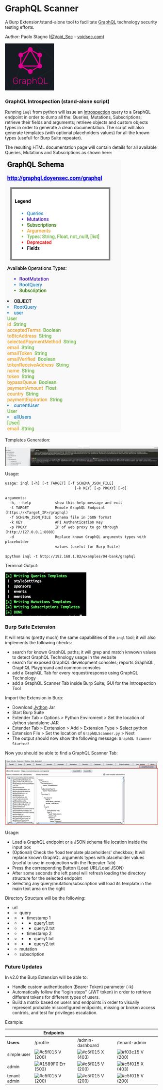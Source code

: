 # GraphQL Scanner
A Burp Extension/stand-alone tool to facilitate [GraphQL](https://graphql.org/) technology security testing efforts.

*Author:* Paolo Stagno ([@Void_Sec](https://twitter.com/Void_Sec) - [voidsec.com](https://voidsec.com)) 

![GraphQL Official Logo](docs/graphqllogo.png)

### GraphQL Introspection (stand-alone script)

Running `inql` from python will issue an [Introspection](https://graphql.org/learn/introspection/) query to a GraphQL endpoint in order to dump all the: Queries, Mutations, Subscriptions; retrieve their fields and arguments; retrieve objects and custom objects types in order to generate a clean documentation.
The script will also generate templates (with optional placeholders values) for all the known types (usefull for Burp Suite repeater).

The resulting HTML documentation page will contain details for all available Queries, Mutations and Subscriptions as shown here:

![Preview](docs/GraphQL_Introspection_Output.png)

Templates Generation:

![Preview](docs/Introspection_Templates.png)

Usage:
```
usage: inql [-h] [-t TARGET] [-f SCHEMA_JSON_FILE]
                                [-k KEY] [-p PROXY] [-d]

arguments:
  -h, --help           show this help message and exit
  -t TARGET            Remote GraphQL Endpoint (https://<Target_IP>/graphql)
  -f SCHEMA_JSON_FILE  Schema file in JSON format
  -k KEY               API Authentication Key
  -p PROXY             IP of web proxy to go through (http://127.0.0.1:8080)
  -d                   Replace known GraphQL arguments types with placeholder
                       values (useful for Burp Suite)
  
$python inql -t http://192.168.1.82/examples/04-bank/graphql
```

Terminal Output:

![Preview](docs/Terminal_Output.png)

### Burp Suite Extension

It will retains (pretty much) the same capabilities of the `inql` tool; it will also implements the following checks:
+ search for known GraphQL paths; it will grep and match knwown values to detect GraphQL Technology usage in the website
+ search for exposed GraphQL development consoles; reports GraphiQL, GraphQL Playground and common consoles
+ add a GraphQL Tab for every request/response using GraphQL Technology
+ add a GraphQL Scanner Tab inside Burp Suite; GUI for the Introspection Tool

Import the Extension in Burp:
+ Download [Jython](https://www.jython.org/downloads.html) Jar
+ Start Burp Suite
+ Extender Tab > Options > Python Enviroment > Set the location of Jython standalone JAR
+ Extender Tab > Exrtension > Add > Extension Type > Select python
+ Extension File > Set the location of `GraphQLScanner.py` > Next
+ The output should now show the following message: `GraphQL Scanner Started!`

Now you should be able to find a GraphQL Scanner Tab:

![Preview](docs/GraphQLScanner.png)

Usage:

+ Load a GraphQL endpoint or a JSON schema file location inside the input box
+ (Optional) Check the 'load template placeholders' checkbox; It will replace known GraphQL arguments types with placeholder values (useful to use in conjunction with the Repeater Tab)
+ Press the corresponding Button (Load URL/Load JSON)
+ After some seconds the left panel will refresh loading the directory structure for the selected endpoint
+ Selecting any query/mutation/subscription will load its template in the main text area on the right

Directory Structure will be the following:
+ url
+ - query
+	- - timestamp 1
+	- - - query1.txt
+	- - - query2.txt
+	- - timestamp 2
+	- - - query1.txt
+	- - - query2.txt
+ - mutation
+ - subscription

### Future Updates

In v2.0 the Burp Extension will be able to:
+ Handle custom authentication (Bearer Token) parameter (-k)
+ Automatically follow the “login steps" (JWT token) in order to retrieve different tokens for different types of users.
+ Build a matrix based on users and endpoints in order to visually represent probable misconfigured endpoints, missing or broken access controls, and test for privileges escalation.

Example:

|  | Endpoints | | | |
| ------------- | ------------- | ------------- | ------------- | ------------- |
|  __Users__| /profile | /admin-dashboard | /tenant-admin |
| simple user | ![#c5f015](https://placehold.it/15/c5f015/000000?text=+) V (200) | ![#c5f015](https://placehold.it/15/c5f015/000000?text=+) X (403) | ![#f03c15](https://placehold.it/15/f03c15/000000?text=+) V (200) |
| admin | ![#1589F0](https://placehold.it/15/1589F0/000000?text=+) Err (503) | ![#c5f015](https://placehold.it/15/c5f015/000000?text=+) V (200) | ![#c5f015](https://placehold.it/15/c5f015/000000?text=+) X (403) |
| tenant admin | ![#c5f015](https://placehold.it/15/c5f015/000000?text=+) V (200) | ![#c5f015](https://placehold.it/15/c5f015/000000?text=+) V (200) | ![#c5f015](https://placehold.it/15/c5f015/000000?text=+) V (200) |
